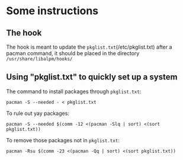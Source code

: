 # Some instructions

## The hook

The hook is meant to update the `pkglist.txt`(/etc/pkglist.txt) after a pacman command, it should be placed in the directory `/usr/share/libalpm/hooks/`

## Using "pkglist.txt" to quickly set up a system

The command to install packages through `pkglist.txt`:

```terminal
pacman -S --needed - < pkglist.txt
```

To rule out yay packages:

```terminal
pacman -S --needed $(comm -12 <(pacman -Slq | sort) <(sort pkglist.txt))
```

To remove those packages not in `pkglist.txt`:

```terminal
pacman -Rsu $(comm -23 <(pacman -Qq | sort) <(sort pkglist.txt))
```
